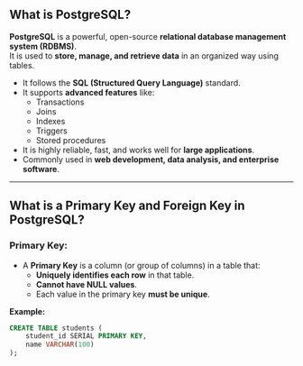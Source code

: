 ## What is PostgreSQL?

**PostgreSQL** is a powerful, open-source **relational database management system (RDBMS)**.  
It is used to **store, manage, and retrieve data** in an organized way using tables.

- It follows the **SQL (Structured Query Language)** standard.
- It supports **advanced features** like:
  - Transactions
  - Joins
  - Indexes
  - Triggers
  - Stored procedures
- It is highly reliable, fast, and works well for **large applications**.
- Commonly used in **web development, data analysis, and enterprise software**.

---

## What is a Primary Key and Foreign Key in PostgreSQL?

### Primary Key:

- A **Primary Key** is a column (or group of columns) in a table that:
  - **Uniquely identifies each row** in that table.
  - **Cannot have NULL values**.
  - Each value in the primary key **must be unique**.

**Example:**
```sql
CREATE TABLE students (
    student_id SERIAL PRIMARY KEY,
    name VARCHAR(100)
);
